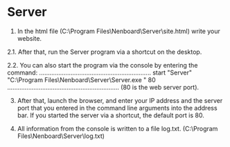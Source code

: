 # Server

1. In the html file (C:\Program Files\Nenboard\Server\site.html)
write your website. 

2.1. After that, run the Server program via a shortcut
on the desktop. 

2.2. You can also start the program via the console by 
entering the command:
................................................................
start "Server" "C:\Program Files\Nenboard\Server\Server.exe " 80
................................................................
(80 is the web server port).

3. After that, launch the browser,
and enter your IP address and the server port that you entered in the
command line arguments into the address bar.
If you started the server via a shortcut, the default port is 80.

4. All information from the console is written to a file log.txt.
(C:\Program Files\Nenboard\Server\log.txt)
